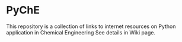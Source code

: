 # PyChE
This repository is a collection of links to internet resources on Python application in Chemical Engineering
See details in Wiki page.

